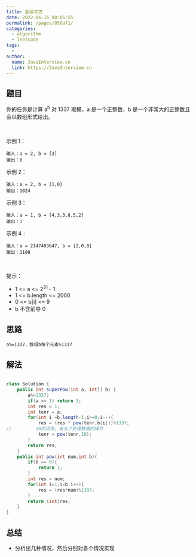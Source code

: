 ```yaml
---
title: 超级次方
date: 2022-06-16 00:06:55
permalink: /pages/858af1/
categories:
  - algorithm
  - leetcode
tags:
  - 
author: 
  name: JavaInterview.cn
  link: https://JavaInterview.cn
---
```




## 题目
你的任务是计算 a<sup>b</sup> 对 1337 取模，a 是一个正整数，b 是一个非常大的正整数且会以数组形式给出。

 

示例 1：

    输入：a = 2, b = [3]
    输出：8
示例 2：

    输入：a = 2, b = [1,0]
    输出：1024
示例 3：

    输入：a = 1, b = [4,3,3,8,5,2]
    输出：1
示例 4：

    输入：a = 2147483647, b = [2,0,0]
    输出：1198
 

提示：

- 1 <= a <= 2<sup>31</sup> - 1
- 1 <= b.length <= 2000
- 0 <= b[i] <= 9
- b 不含前导 0


## 思路

    a%=1337，数组b每个元素%1337

## 解法
```java

class Solution {
    public int superPow(int a, int[] b) {    
        a%=1337;
        if(a == 1) return 1;
        int res = 1;
        int tenr = a;
        for(int i =b.length-1;i>=0;i--){
            res = (res * pow(tenr,b[i]))%1337;
//         10的运用，省去了处理数据的操作
            tenr = pow(tenr,10); 
        }
        return res;
    }
    public int pow(int num,int b){
        if(b == 0){
            return 1;
        }
        int res = num;
        for(int i=1;i<b;i++){
            res = (res*num)%1337;
        }
        return (int)res;
    }
}


```

## 总结

- 分析出几种情况，然后分别对各个情况实现 

